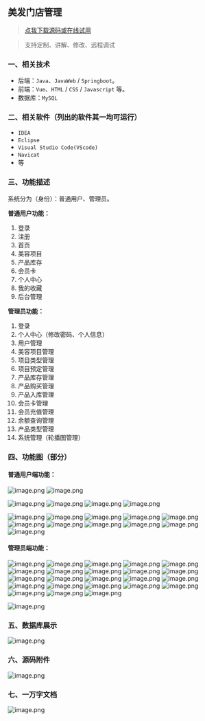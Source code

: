 ## 美发门店管理

> [点我下载源码或在线试用](https://www.notmaker.com/detail/5307e162651e47a3b49aa8bb90d73f58/ghb20250812) 

> 支持定制、讲解、修改、远程调试

### 一、相关技术
- 后端：`Java`、`JavaWeb` / `Springboot`。
- 前端：`Vue`、`HTML` / `CSS` / `Javascript` 等。
- 数据库：`MySQL`

### 二、相关软件（列出的软件其一均可运行）
- `IDEA`
- `Eclipse`
- `Visual Studio Code(VScode)`
- `Navicat`
- 等

### 三、功能描述
系统分为（身份）：普通用户、管理员。

**普通用户功能：**
1. 登录
2. 注册
3. 首页
4. 美容项目
5. 产品库存
6. 会员卡
7. 个人中心
8. 我的收藏
9. 后台管理



**管理员功能：**
1. 登录
2. 个人中心（修改密码、个人信息）
3. 用户管理
4. 美容项目管理
5. 项目类型管理
6. 项目预定管理
7. 产品库存管理
8. 产品购买管理
9. 产品入库管理
10. 会员卡管理
11. 会员充值管理
12. 余额查询管理
13. 产品类型管理
14. 系统管理（轮播图管理）

### 四、功能图（部分）

#### 普通用户端功能：
![image.png](https://store.ptcc9.top/notmaker/user_upload/ae6ec43fc66749518e7171ae10209a44/2025-02-12%2015:26:34_image.png)
![image.png](https://store.ptcc9.top/notmaker/user_upload/ae6ec43fc66749518e7171ae10209a44/2025-02-12%2015:26:46_image.png)

![image.png](https://store.ptcc9.top/notmaker/user_upload/ae6ec43fc66749518e7171ae10209a44/2025-02-12%2015:26:57_image.png)
![image.png](https://store.ptcc9.top/notmaker/user_upload/ae6ec43fc66749518e7171ae10209a44/2025-02-12%2015:27:08_image.png)
![image.png](https://store.ptcc9.top/notmaker/user_upload/ae6ec43fc66749518e7171ae10209a44/2025-02-12%2015:27:13_image.png)
![image.png](https://store.ptcc9.top/notmaker/user_upload/ae6ec43fc66749518e7171ae10209a44/2025-02-12%2015:27:20_image.png)

![image.png](https://store.ptcc9.top/notmaker/user_upload/ae6ec43fc66749518e7171ae10209a44/2025-02-12%2015:27:28_image.png)
![image.png](https://store.ptcc9.top/notmaker/user_upload/ae6ec43fc66749518e7171ae10209a44/2025-02-12%2015:27:32_image.png)
![image.png](https://store.ptcc9.top/notmaker/user_upload/ae6ec43fc66749518e7171ae10209a44/2025-02-12%2015:27:35_image.png)
![image.png](https://store.ptcc9.top/notmaker/user_upload/ae6ec43fc66749518e7171ae10209a44/2025-02-12%2015:27:44_image.png)
![image.png](https://store.ptcc9.top/notmaker/user_upload/ae6ec43fc66749518e7171ae10209a44/2025-02-12%2015:27:52_image.png)
![image.png](https://store.ptcc9.top/notmaker/user_upload/ae6ec43fc66749518e7171ae10209a44/2025-02-12%2015:27:59_image.png)
![image.png](https://store.ptcc9.top/notmaker/user_upload/ae6ec43fc66749518e7171ae10209a44/2025-02-12%2015:28:04_image.png)
![image.png](https://store.ptcc9.top/notmaker/user_upload/ae6ec43fc66749518e7171ae10209a44/2025-02-12%2015:28:08_image.png)
![image.png](https://store.ptcc9.top/notmaker/user_upload/ae6ec43fc66749518e7171ae10209a44/2025-02-12%2015:28:22_image.png)
![image.png](https://store.ptcc9.top/notmaker/user_upload/ae6ec43fc66749518e7171ae10209a44/2025-02-12%2015:28:27_image.png)
![image.png](https://store.ptcc9.top/notmaker/user_upload/ae6ec43fc66749518e7171ae10209a44/2025-02-12%2015:28:35_image.png)

#### 管理员端功能：
![image.png](https://store.ptcc9.top/notmaker/user_upload/ae6ec43fc66749518e7171ae10209a44/2025-02-12%2015:21:28_image.png)
![image.png](https://store.ptcc9.top/notmaker/user_upload/ae6ec43fc66749518e7171ae10209a44/2025-02-12%2015:21:43_image.png)
![image.png](https://store.ptcc9.top/notmaker/user_upload/ae6ec43fc66749518e7171ae10209a44/2025-02-12%2015:21:47_image.png)
![image.png](https://store.ptcc9.top/notmaker/user_upload/ae6ec43fc66749518e7171ae10209a44/2025-02-12%2015:21:51_image.png)
![image.png](https://store.ptcc9.top/notmaker/user_upload/ae6ec43fc66749518e7171ae10209a44/2025-02-12%2015:21:56_image.png)
![image.png](https://store.ptcc9.top/notmaker/user_upload/ae6ec43fc66749518e7171ae10209a44/2025-02-12%2015:22:00_image.png)
![image.png](https://store.ptcc9.top/notmaker/user_upload/ae6ec43fc66749518e7171ae10209a44/2025-02-12%2015:22:04_image.png)
![image.png](https://store.ptcc9.top/notmaker/user_upload/ae6ec43fc66749518e7171ae10209a44/2025-02-12%2015:22:07_image.png)
![image.png](https://store.ptcc9.top/notmaker/user_upload/ae6ec43fc66749518e7171ae10209a44/2025-02-12%2015:22:11_image.png)
![image.png](https://store.ptcc9.top/notmaker/user_upload/ae6ec43fc66749518e7171ae10209a44/2025-02-12%2015:22:15_image.png)
![image.png](https://store.ptcc9.top/notmaker/user_upload/ae6ec43fc66749518e7171ae10209a44/2025-02-12%2015:22:22_image.png)
![image.png](https://store.ptcc9.top/notmaker/user_upload/ae6ec43fc66749518e7171ae10209a44/2025-02-12%2015:22:25_image.png)
![image.png](https://store.ptcc9.top/notmaker/user_upload/ae6ec43fc66749518e7171ae10209a44/2025-02-12%2015:22:30_image.png)
![image.png](https://store.ptcc9.top/notmaker/user_upload/ae6ec43fc66749518e7171ae10209a44/2025-02-12%2015:22:34_image.png)
![image.png](https://store.ptcc9.top/notmaker/user_upload/ae6ec43fc66749518e7171ae10209a44/2025-02-12%2015:22:41_image.png)
![image.png](https://store.ptcc9.top/notmaker/user_upload/ae6ec43fc66749518e7171ae10209a44/2025-02-12%2015:22:48_image.png)
![image.png](https://store.ptcc9.top/notmaker/user_upload/ae6ec43fc66749518e7171ae10209a44/2025-02-12%2015:22:52_image.png)
![image.png](https://store.ptcc9.top/notmaker/user_upload/ae6ec43fc66749518e7171ae10209a44/2025-02-12%2015:22:57_image.png)
![image.png](https://store.ptcc9.top/notmaker/user_upload/ae6ec43fc66749518e7171ae10209a44/2025-02-12%2015:23:01_image.png)
![image.png](https://store.ptcc9.top/notmaker/user_upload/ae6ec43fc66749518e7171ae10209a44/2025-02-12%2015:23:08_image.png)
![image.png](https://store.ptcc9.top/notmaker/user_upload/ae6ec43fc66749518e7171ae10209a44/2025-02-12%2015:23:12_image.png)
![image.png](https://store.ptcc9.top/notmaker/user_upload/ae6ec43fc66749518e7171ae10209a44/2025-02-12%2015:23:19_image.png)
![image.png](https://store.ptcc9.top/notmaker/user_upload/ae6ec43fc66749518e7171ae10209a44/2025-02-12%2015:23:23_image.png)

![image.png](https://store.ptcc9.top/notmaker/user_upload/ae6ec43fc66749518e7171ae10209a44/2025-02-12%2015:25:47_image.png)

### 五、数据库展示
![image.png](https://store.ptcc9.top/notmaker/user_upload/ae6ec43fc66749518e7171ae10209a44/2025-02-12%2015:25:57_image.png)
### 六、源码附件
![image.png](https://store.ptcc9.top/notmaker/user_upload/ae6ec43fc66749518e7171ae10209a44/2025-02-12%2015:29:44_image.png)
### 七、一万字文档
![image.png](https://store.ptcc9.top/notmaker/user_upload/ae6ec43fc66749518e7171ae10209a44/2025-02-12%2015:30:06_image.png)
